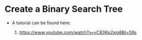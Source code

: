 # Create a Binary Search Tree

- A tutorial can be found here:

  1. https://www.youtube.com/watch?v=yC83Kp2xig8&t=59s